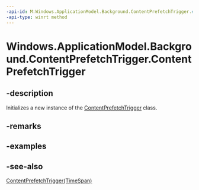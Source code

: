 ```yaml
---
-api-id: M:Windows.ApplicationModel.Background.ContentPrefetchTrigger.#ctor
-api-type: winrt method
---
```


<!-- Method syntax
public ContentPrefetchTrigger()
-->

# Windows.ApplicationModel.Background.ContentPrefetchTrigger.ContentPrefetchTrigger

## -description
Initializes a new instance of the [ContentPrefetchTrigger](contentprefetchtrigger.md) class.

## -remarks

## -examples

## -see-also
[ContentPrefetchTrigger(TimeSpan)](contentprefetchtrigger_contentprefetchtrigger_39915104.md)